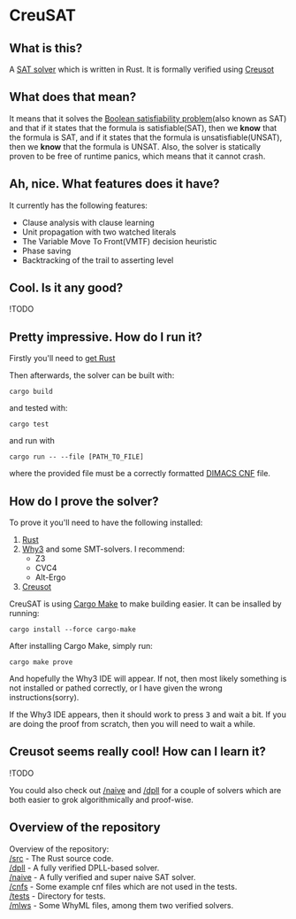 # CreuSAT

## What is this?

A [SAT solver](https://en.wikipedia.org/wiki/SAT_solver) which is written in Rust.
It is formally verified using [Creusot](https://github.com/xldenis/creusot)

## What does that mean?

It means that it solves the [Boolean satisfiability problem](https://en.wikipedia.org/wiki/Boolean_satisfiability_problem)(also known as SAT) and
that if it states that the formula is satisfiable(SAT), then we **know** that the formula is SAT, and if it states that the formula
is unsatisfiable(UNSAT), then we **know** that the formula is UNSAT. Also, the solver is statically proven to be free of runtime panics, which means that it cannot crash.

## Ah, nice. What features does it have?

It currently has the following features:
- Clause analysis with clause learning
- Unit propagation with two watched literals
- The Variable Move To Front(VMTF) decision heuristic
- Phase saving
- Backtracking of the trail to asserting level

## Cool. Is it any good?

!TODO

## Pretty impressive. How do I run it?

Firstly you'll need to [get Rust](https://www.rust-lang.org/tools/install)

Then afterwards, the solver can be built with:
```
cargo build
```
and tested with:
```
cargo test
```
and run with
```
cargo run -- --file [PATH_TO_FILE]
```
where the provided file must be a correctly formatted [DIMACS CNF](https://people.sc.fsu.edu/~jburkardt/data/cnf/cnf.html) file.

## How do I prove the solver?

To prove it you'll need to have the following installed:
1. [Rust](https://www.rust-lang.org/tools/install)
2. [Why3](todo!) and some SMT-solvers. I recommend:
   - Z3
   - CVC4
   - Alt-Ergo
3. [Creusot](https://github.com/xldenis/creusot#installing)

CreuSAT is using [Cargo Make](https://github.com/sagiegurari/cargo-make) to make building easier. It can be insalled by running:
```
cargo install --force cargo-make
```
After installing Cargo Make, simply run:
```
cargo make prove
```

And hopefully the Why3 IDE will appear. If not, then most likely something is not installed or pathed correctly, or I have given the wrong instructions(sorry).

If the Why3 IDE appears, then it should work to press <kbd>3</kbd> and wait a bit. If you are doing the proof from scratch, then you will need to wait a while.

## Creusot seems really cool! How can I learn it?

!TODO

You could also check out [/naive](/naive/) and [/dpll](/dpll/) for a couple of solvers
which are both easier to grok algorithmically and proof-wise.



## Overview of the repository

Overview of the repository: \
[/src](/src/) - The Rust source code. \
[/dpll](/dpll/) - A fully verified DPLL-based solver. \
[/naive](/naive/) - A fully verified and super naive SAT solver. \
[/cnfs](/cnfs/) - Some example cnf files which are not used in the tests. \
[/tests](/tests/) - Directory for tests. \
[/mlws](/mlws/) - Some WhyML files, among them two verified solvers.
